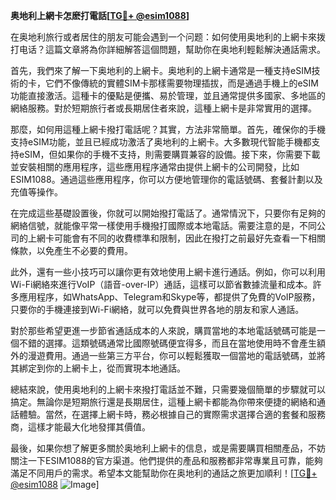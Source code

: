 **奥地利上網卡怎麽打電話[[TG💪+ @esim1088](https://t.me/s/esim1088)]**

在奥地利旅行或者居住的朋友可能会遇到一个问题：如何使用奥地利的上網卡來拨打电话？這篇文章將為你詳細解答這個問題，幫助你在奥地利輕鬆解決通話需求。

首先，我們來了解一下奥地利的上網卡。奥地利的上網卡通常是一種支持eSIM技術的卡，它們不像傳統的實體SIM卡那樣需要物理插拔，而是通過手機上的eSIM功能直接激活。這種卡的優點是便攜、易於管理，並且通常提供多國家、多地區的網絡服務。對於短期旅行者或長期居住者來說，這種上網卡是非常實用的選擇。

那麼，如何用這種上網卡撥打電話呢？其實，方法非常簡單。首先，確保你的手機支持eSIM功能，並且已經成功激活了奥地利的上網卡。大多數現代智能手機都支持eSIM，但如果你的手機不支持，則需要購買兼容的設備。接下來，你需要下載並安裝相關的應用程序，這些應用程序通常由提供上網卡的公司開發，比如ESIM1088。通過這些應用程序，你可以方便地管理你的電話號碼、套餐計劃以及充值等操作。

在完成這些基礎設置後，你就可以開始撥打電話了。通常情況下，只要你有足夠的網絡信號，就能像平常一樣使用手機撥打國際或本地電話。需要注意的是，不同公司的上網卡可能會有不同的收費標準和限制，因此在撥打之前最好先查看一下相關條款，以免產生不必要的費用。

此外，還有一些小技巧可以讓你更有效地使用上網卡進行通話。例如，你可以利用Wi-Fi網絡來進行VoIP（語音-over-IP）通話，這樣可以節省數據流量和成本。許多應用程序，如WhatsApp、Telegram和Skype等，都提供了免費的VoIP服務，只要你的手機連接到Wi-Fi網絡，就可以免費與世界各地的朋友和家人通話。

對於那些希望更進一步節省通話成本的人來說，購買當地的本地電話號碼可能是一個不錯的選擇。這類號碼通常比國際號碼便宜得多，而且在當地使用時不會產生額外的漫遊費用。通過一些第三方平台，你可以輕鬆獲取一個當地的電話號碼，並將其綁定到你的上網卡上，從而實現本地通話。

總結來說，使用奥地利的上網卡來撥打電話並不難，只需要幾個簡單的步驟就可以搞定。無論你是短期旅行還是長期居住，這種上網卡都能為你帶來便捷的網絡和通話體驗。當然，在選擇上網卡時，務必根據自己的實際需求選擇合適的套餐和服務商，這樣才能最大化地發揮其價值。

最後，如果你想了解更多關於奥地利上網卡的信息，或是需要購買相關產品，不妨關注一下ESIM1088的官方渠道。他們提供的產品和服務都非常專業且可靠，能夠滿足不同用戶的需求。希望本文能幫助你在奥地利的通話之旅更加順利！[[TG💪+ @esim1088](https://t.me/s/esim1088) ![Image](https://i.postimg.cc/4NQfJmqS/Snipaste-2025-05-13-00-14-12.png)]